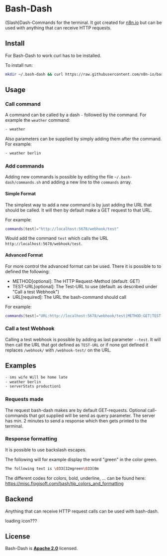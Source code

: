 # Bash-Dash

(Slash)Dash-Commands for the terminal. It got created for [n8n.io](https://n8n.io)
but can be used with anything that can receive HTTP requests.

## Install

For Bash-Dash to work curl has to be installed.

To install run:

```bash
mkdir ~/.bash-dash && curl https://raw.githubusercontent.com/n8n-io/bash-dash/main/bash-dash.sh -o ~/.bash-dash/bash-dash.sh && chmod 711 ~/.bash-dash/bash-dash.sh && curl https://raw.githubusercontent.com/n8n-io/bash-dash/main/commands.sh -o ~/.bash-dash/commands.sh && echo "alias -- -=~/.bash-dash/bash-dash.sh" >> ~/.bashrc
```

## Usage

### Call command

A command can be called by a dash `-` followed by the command. For example the `weather` command:
```bash
- weather
```

Also parameters can be supplied by simply adding them after the command. For example:
```bash
- weather berlin
```

### Add commands

Adding new commands is possible by editing the file `~/.bash-dash/commands.sh` and adding a new line to the `commands` array.

#### Simple Format

The simplest way to add a new command is by just adding the URL that should 
be called. It will then by default make a GET request to that URL.

For example:
```bash
commands[test]="http://localhost:5678/webhook/test"
```

Would add the command `test` which calls the URL `http://localhost:5678/webhook/test`.

#### Advanced Format

For more control the advanced format can be used. There it is possible to to defined the following:

 - METHOD[optional]: The HTTP Request-Method (default: GET)
 - TEST-URL[optional]: The Test-URL to use (default: as described under "Call a test Webhook")
 - URL[required]: The URL the bash-command should call

For example:
```bash
commands[test]="URL:http://localhost:5678/webhook/test|METHOD:GET|TEST-URL:http://localhost:5678/webhook-test/test"
```

### Call a test Webhook

Calling a test webhook is possible by adding as last parameter `--test`. It will then
call the URL that got defined as `TEST-URL` or if none got defined it replaces 
`/webhook/` with `/webhook-test/` on the URL.

## Examples

```bash
- sms wife Will be home late
- weather berlin
- serverStats production1 
```


### Requests made

The request bash-dash makes are by default GET-requests. Optional call-commands
that got supplied will be send as query parameter.
The server has min. 2 minutes to send a response which then gets printed to the terminal.

### Response formatting

It is possible to use backslash escapes.

The following will for example display the word "green" in the color green.

```bash
The following text is \033[32mgreen\033[0m
```

The different codes for colors, bold, underline, ... can be found here:
https://misc.flogisoft.com/bash/tip_colors_and_formatting


## Backend

Anything that can receive HTTP request calls can be used with bash-dash. 

loading icon???



## License

Bash-Dash is [**Apache 2.0**](https://github.com/n8n-io/bash-dash/blob/main/LICENSE) licensed.